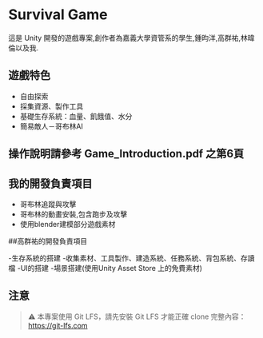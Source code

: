 # Survival Game

這是 Unity 開發的遊戲專案,創作者為嘉義大學資管系的學生,鍾昀洋,高群祐,林暐倫以及我.

## 遊戲特色

- 自由探索
- 採集資源、製作工具
- 基礎生存系統：血量、飢餓值、水分
- 簡易敵人－哥布林AI

## 操作說明請參考 Game_Introduction.pdf 之第6頁

## 我的開發負責項目

- 哥布林追蹤與攻擊
- 哥布林的動畫安裝,包含跑步及攻擊
- 使用blender建模部分遊戲素材 

##高群祐的開發負責項目

-生存系統的搭建
-收集素材、工具製作、建造系統、任務系統、背包系統、存讀檔
-UI的搭建
-場景搭建(使用Unity Asset Store 上的免費素材)

## 注意

> ⚠️ 本專案使用 Git LFS，請先安裝 Git LFS 才能正確 clone 完整內容：
> https://git-lfs.com
